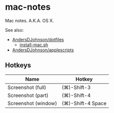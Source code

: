 # mac-notes
Mac notes. A.K.A. OS X.

See also:
* [AndersDJohnson/dotfiles](https://github.com/AndersDJohnson/dotfiles)
  * [install-mac.sh](https://github.com/AndersDJohnson/dotfiles/blob/master/install-mac.sh)
* [AndersDJohnson/applescripts](https://github.com/AndersDJohnson/applescripts)

## Hotkeys

 Name | Hotkey
--- | ---
Screenshot (full) | (⌘)-Shift-3
Screenshot (part) | (⌘)-Shift-4
Screenshot (window) | (⌘)-Shift-4 Space
